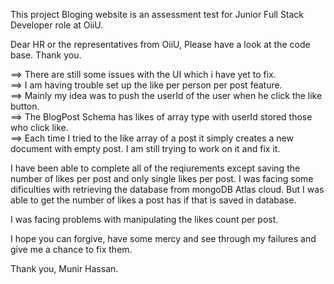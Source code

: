This project Bloging website is an assessment test for Junior Full Stack Developer role at OiiU.

Dear HR or the representatives from OiiU, Please have a look at the code base. Thank you.

==> There are still some issues with the UI which i have yet to fix.  
==> I am having trouble set up the like per person per post feature.  
==> Mainly my idea was to push the userId of the user when he click the like button.  
==> The BlogPost Schema has likes of array type with userId stored those who click like.  
==> Each time I tried to the like array of a post it simply creates a new document with empty
    post. I am still trying to work on it and fix it.

I have been able to complete all of the reqiurements except saving the number of likes per post
and only single likes per post. I was facing some dificulties with retrieving the database from 
mongoDB Atlas cloud. But I was able to get the number of likes a post has if that is saved in database.


I was facing problems with manipulating the likes count per post.

I hope you can forgive, have some mercy and see through my failures and give me a chance
to fix them.

Thank you, Munir Hassan.